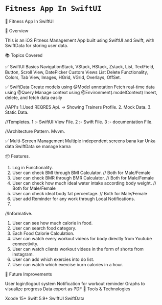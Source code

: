 # ``Fitness App In SwiftUI``

📱 Fitness App In SwiftUI

📖 Overview

This is an iOS Fitness Management App built using SwiftUI and Swift, with SwiftData for storing user data.


📚 Topics Covered

✅ SwiftUI Basics
NavigationStack,
VStack, HStack, Zstack, List, TextField, Button,
Scroll View,
DatePicker
Custom Views
List Delete Functionality,
Colors, Tab View, Images, HGrid, VGrid, Overlays, OffSet.

✅ SwiftData
Create models using @Model annotation
Fetch real-time data using @Query
Manage context using @Environment(\.modelContext)
Insert, delete, and fetch data easily

//API's
1.Used REQRES Api. -> Showing Trainers Profile.
2. Mock Data.
3. Static Data.

//Templetes.
1 :- SwiftUI View File.
2 :- Swift File.
3 :- documentation File.

//Architecture Pattern.
Mvvm.


✅ Multi-Screen Management
Multiple independent screens bana kar
Unka data SwiftData se manage karna

📦 Features.
1. Log in Functionality.
2. User can check BMI through BMI Calculator. // Both for Male/Female
3. User can check BMR through BMR Calculator.  // Both for Male/Female
4. User can check how much ideal water intake according body weight.  // Both for Male/Female
5. User can check ideal body fat percentage.  // Both for Male/Female
6. User add Reminder for any work through Local Notifications.
7. 


//Informative.
1. User can see how much calorie in food.
2. User can search food category.
3. Each Food Calorie Calculation.
4. User can watch every workout videos for body directly from Youtube connectivity.
5. User can watch clients workout videos in the form of shorts from instagram.
6. User can add which exercies into do list.
7. User can watch which exercise burn calories in a hour.



📌 Future Improvements

User login/logout system
Notification for workout reminder
Graphs to visualize progress
Data export as PDF
🔧 Tools & Technologies

Xcode 15+
Swift 5.9+
SwiftUI
SwiftData
